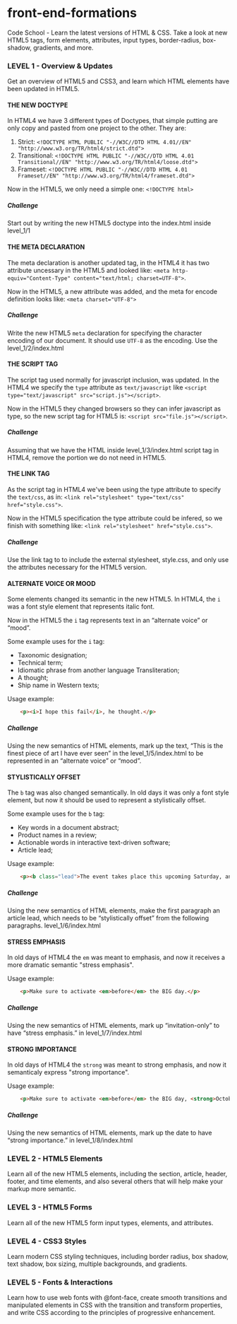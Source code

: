 front-end-formations
====================

Code School - Learn the latest versions of HTML &amp; CSS. Take a look at new HTML5 tags, form elements, attributes, input types, border-radius, box-shadow, gradients, and more.

### LEVEL 1 - Overview & Updates
Get an overview of HTML5 and CSS3, and learn which HTML elements have been updated in HTML5. 

#### THE NEW DOCTYPE
In HTML4 we have 3 different types of Doctypes, that simple putting are only copy and pasted from one project to the other. They are:

1. Strict: `<!DOCTYPE HTML PUBLIC "-//W3C//DTD HTML 4.01//EN" "http://www.w3.org/TR/html4/strict.dtd">`
2. Transitional: `<!DOCTYPE HTML PUBLIC "-//W3C//DTD HTML 4.01 Transitional//EN" "http://www.w3.org/TR/html4/loose.dtd">`
3. Frameset: `<!DOCTYPE HTML PUBLIC "-//W3C//DTD HTML 4.01 Frameset//EN" "http://www.w3.org/TR/html4/frameset.dtd">`

Now in the HTML5, we only need a simple one: `<!DOCTYPE html>`

##### Challenge
Start out by writing the new HTML5 doctype into the index.html inside level_1/1


#### THE META DECLARATION
The meta declaration is another updated tag, in the HTML4 it has two attribute uncessary in the HTML5 and looked like: `<meta http-equiv="Content-Type" content="text/html; charset=UTF-8">`. 

Now in the HTML5, a new attribute was added, and the meta for encode definition looks like: `<meta charset="UTF-8">`

##### Challenge
Write the new HTML5 `meta` declaration for specifying the character encoding of our document. It should use `UTF-8` as the encoding. Use the level_1/2/index.html

#### THE SCRIPT TAG
The script tag used normally for javascript inclusion, was updated. In the HTML4 we specify the `type` attribute as `text/javascript` like `<script type="text/javascript" src="script.js"></script>`. 

Now in the HTML5 they changed browsers so they can infer javascript as type, so the new script tag for HTML5 is: `<script src="file.js"></script>`.

##### Challenge
Assuming that we have the HTML inside level_1/3/index.html script tag in HTML4, remove the portion we do not need in HTML5.

#### THE LINK TAG

As the script tag in HTML4 we've been using the type attribute to specify the `text/css`, as in: `<link rel="stylesheet" type="text/css" href="style.css">`.

Now in the HTML5 specification the type attribute could be infered, so we finish with something like: `<link rel="stylesheet" href="style.css">`.

##### Challenge
Use the link tag to to include the external stylesheet, style.css, and only use the attributes necessary for the HTML5 version.

#### ALTERNATE VOICE OR MOOD
Some elements changed its semantic in the new HTML5. In HTML4, the `i` was a font style element that represents italic font. 

Now in the HTML5 the `i` tag represents text in an “alternate voice” or “mood”.

Some example uses for the `i` tag:
* Taxonomic designation;
* Technical term;
* Idiomatic phrase from another language Transliteration;
* A thought;
* Ship name in Western texts;

Usage example:
```html
    <p><i>I hope this fail</i>, he thought.</p>
```

##### Challenge 
Using the new semantics of HTML elements, mark up the text, “This is the finest piece of art I have ever seen” in the level_1/5/index.html to be represented in an “alternate voice” or “mood”.

#### STYLISTICALLY OFFSET
The `b` tag was also changed semantically. In old days it was only a font style element, but now it should be used to represent a stylistically offset.

Some example uses for the `b` tag:
* Key words in a document abstract;
* Product names in a review;
* Actionable words in interactive text-driven software; 
* Article lead;

Usage example:
```html
    <p><b class="lead">The event takes place this upcoming Saturday, and over 3,000 people have already registered.</b> In the first day of...</p>
```

##### Challenge
Using the new semantics of HTML elements, make the first paragraph an article lead, which needs to be “stylistically offset” from the following paragraphs. level_1/6/index.html

#### STRESS EMPHASIS
In old days of HTML4 the `em` was meant to emphasis, and now it receives a more dramatic semantic "stress emphasis".

Usage example:
```html
	<p>Make sure to activate <em>before</em> the BIG day.</p>
```

##### Challenge
Using the new semantics of HTML elements, mark up “invitation-only” to have “stress emphasis.” in level_1/7/index.html

#### STRONG IMPORTANCE
In old days of HTML4 the `strong` was meant to strong emphasis, and now it semanticaly express "strong importance".

Usage example:
```html
	<p>Make sure to activate <em>before</em> the BIG day, <strong>October 21, 2013.</strong></p>
```

##### Challenge
Using the new semantics of HTML elements, mark up the date to have “strong importance.” in level_1/8/index.html


### LEVEL 2 - HTML5 Elements
Learn all of the new HTML5 elements, including the section, article, header, footer, and time elements, and also several others that will help make your markup more semantic.

### LEVEL 3 - HTML5 Forms
Learn all of the new HTML5 form input types, elements, and attributes.

### LEVEL 4 - CSS3 Styles
Learn modern CSS styling techniques, including border radius, box shadow, text shadow, box sizing, multiple backgrounds, and gradients.

### LEVEL 5 - Fonts & Interactions
Learn how to use web fonts with @font-face, create smooth transitions and manipulated elements in CSS with the transition and transform properties, and write CSS according to the principles of progressive enhancement.